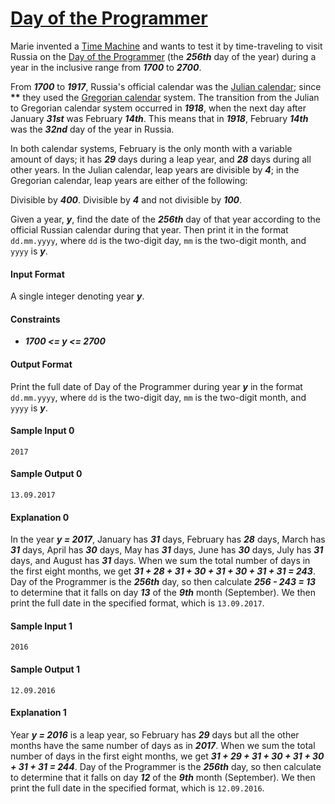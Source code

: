 # [Day of the Programmer](https://www.hackerrank.com/challenges/day-of-the-programmer)

Marie invented a [Time Machine](https://en.wikipedia.org/wiki/Time_machine) and wants to test it by time-traveling to visit Russia on the [Day of the Programmer](https://en.wikipedia.org/wiki/Day_of_the_Programmer) (the __*256th*__ day of the year) during a year in the inclusive range from __*1700*__ to __*2700*__.

From __*1700*__ to __*1917*__, Russia's official calendar was the [Julian calendar](https://en.wikipedia.org/wiki/Julian_calendar); since __**__ they used the [Gregorian calendar](https://en.wikipedia.org/wiki/Gregorian_calendar) system. The transition from the Julian to Gregorian calendar system occurred in __*1918*__, when the next day after January __*31st*__ was February __*14th*__. This means that in __*1918*__, February __*14th*__ was the __*32nd*__ day of the year in Russia.

In both calendar systems, February is the only month with a variable amount of days; it has __*29*__ days during a leap year, and __*28*__ days during all other years. In the Julian calendar, leap years are divisible by __*4*__; in the Gregorian calendar, leap years are either of the following:

Divisible by __*400*__.
Divisible by __*4*__ and not divisible by __*100*__.

Given a year, __*y*__, find the date of the __*256th*__ day of that year according to the official Russian calendar during that year. Then print it in the format `dd.mm.yyyy`, where `dd` is the two-digit day, `mm` is the two-digit month, and `yyyy` is __*y*__.

#### Input Format
A single integer denoting year __*y*__.

#### Constraints
* __*1700 <= y <= 2700*__

#### Output Format
Print the full date of Day of the Programmer during year __*y*__ in the format `dd.mm.yyyy`, where `dd` is the two-digit day, `mm` is the two-digit month, and `yyyy` is __*y*__.

#### Sample Input 0
```
2017
```

#### Sample Output 0
```
13.09.2017
```

#### Explanation 0
In the year __*y = 2017*__, January has __*31*__ days, February has __*28*__ days, March has __*31*__ days, April has __*30*__ days, May has __*31*__ days, June has __*30*__ days, July has __*31*__ days, and August has __*31*__ days. When we sum the total number of days in the first eight months, we get __*31 + 28 + 31 + 30 + 31 + 30 + 31 + 31 = 243*__. Day of the Programmer is the __*256th*__ day, so then calculate __*256 - 243 = 13*__ to determine that it falls on day __*13*__ of the __*9th*__ month (September). We then print the full date in the specified format, which is `13.09.2017`.

#### Sample Input 1
```
2016
```

#### Sample Output 1
```
12.09.2016
```

#### Explanation 1
Year __*y = 2016*__ is a leap year, so February has __*29*__ days but all the other months have the same number of days as in __*2017*__. When we sum the total number of days in the first eight months, we get __*31 + 29 + 31 + 30 + 31 + 30 + 31 + 31 = 244*__. Day of the Programmer is the __*256th*__ day, so then calculate  to determine that it falls on day __*12*__ of the __*9th*__ month (September). We then print the full date in the specified format, which is `12.09.2016`.
